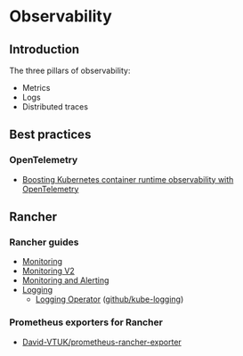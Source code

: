 # Observability

## Introduction

The three pillars of observability:

* Metrics
* Logs
* Distributed traces

## Best practices

### OpenTelemetry

* [Boosting Kubernetes container runtime observability with OpenTelemetry](https://kubernetes.io/blog/2022/12/01/runtime-observability-opentelemetry/)

## Rancher

### Rancher guides

* [Monitoring](https://ranchermanager.docs.rancher.com/pages-for-subheaders/monitoring-alerting-guides)
* [Monitoring V2](https://ranchermanager.docs.rancher.com/pages-for-subheaders/monitoring-v2-configuration-guides)
* [Monitoring and Alerting](https://ranchermanager.docs.rancher.com/pages-for-subheaders/monitoring-and-alerting)
* [Logging](https://ranchermanager.docs.rancher.com/pages-for-subheaders/logging)
    * [Logging Operator](https://kube-logging.dev/) ([github/kube-logging](https://github.com/kube-logging))

### Prometheus exporters for Rancher

* [David-VTUK/prometheus-rancher-exporter](https://github.com/David-VTUK/prometheus-rancher-exporter)
